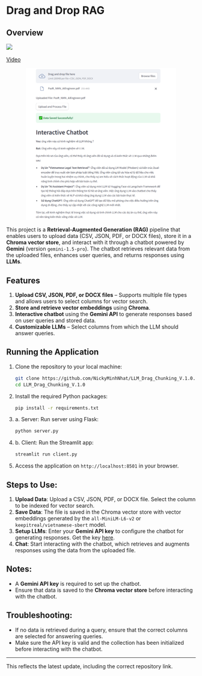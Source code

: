 # Drag and Drop RAG

## Overview

![](https://storage.googleapis.com/mle-courses-prod/users/61b6fa1ba83a7e37c8309756/private-files/5d2762e0-84a4-11ef-80c6-c1c8552cee67-Screen_Shot_2024_10_07_at_19.03.57.png)

[Video](https://storage.googleapis.com/mle-courses-prod/users/61b6fa1ba83a7e37c8309756/private-files/e08c5de0-852e-11ef-b095-cf36210a4279-drop_rag_gif.gif)

<p align="center"> 
   <img src="image/Demo.png" alt="Library" width="400"/> </p>

This project is a **Retrieval-Augmented Generation (RAG)** pipeline that enables users to upload data (CSV, JSON, PDF, or DOCX files), store it in a **Chroma vector store**, and interact with it through a chatbot powered by **Gemini** (version `gemini-1.5-pro`). The chatbot retrieves relevant data from the uploaded files, enhances user queries, and returns responses using **LLMs**.

## Features
1. **Upload CSV, JSON, PDF, or DOCX files** – Supports multiple file types and allows users to select columns for vector search.
2. **Store and retrieve vector embeddings** using **Chroma**.
3. **Interactive chatbot** using the **Gemini API** to generate responses based on user queries and stored data.
4. **Customizable LLMs** – Select columns from which the LLM should answer queries.

## Running the Application
1. Clone the repository to your local machine:
   ```bash
   git clone https://github.com/NickyMinhNhat/LLM_Drag_Chunking_V.1.0.git
   cd LLM_Drag_Chunking_V.1.0
   ```

2. Install the required Python packages:
   ```bash
   pip install -r requirements.txt
   ```

3. a. Server: Run server using Flask:
   ```bash
   python server.py
   ```

3. b. Client: Run the Streamlit app:
   ```bash
   streamlit run client.py
   ```

4. Access the application on `http://localhost:8501` in your browser.

## Steps to Use:
1. **Upload Data**: Upload a CSV, JSON, PDF, or DOCX file. Select the column to be indexed for vector search.
2. **Save Data**: The file is saved in the Chroma vector store with vector embeddings generated by the `all-MiniLM-L6-v2` or `keepitreal/vietnamese-sbert` model.
3. **Setup LLMs**: Enter your **Gemini API key** to configure the chatbot for generating responses. Get the key [here](https://aistudio.google.com/app/apikey).
4. **Chat**: Start interacting with the chatbot, which retrieves and augments responses using the data from the uploaded file.

## Notes:
- A **Gemini API key** is required to set up the chatbot.
- Ensure that data is saved to the **Chroma vector store** before interacting with the chatbot.

## Troubleshooting:
- If no data is retrieved during a query, ensure that the correct columns are selected for answering queries.
- Make sure the API key is valid and the collection has been initialized before interacting with the chatbot.

---

This reflects the latest update, including the correct repository link.
